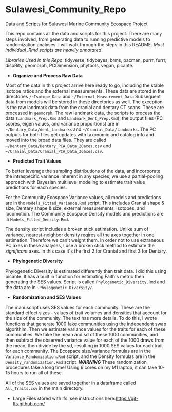 # Sulawesi_Community_Repo
Data and Scripts for Sulawesi Murine Community Ecospace Project

This repo contains all the data and scripts for this project. There are many steps involved, from generating data to running predictive models to randomization analyses. I will walk through the steps in this README. *Most individual .Rmd scripts are heavily annotated*.

*Libraries Used in this Repo*: tidyverse, tidybayes, brms, pacman, purrr, furrr, dispRity, geomorph, PCDimension, phytools, vegan, picante. 

 - **Organize and Process Raw Data**

Most of the data in this project arrive here ready to go, including the stable isotope ratios and the external measurements. These data are stored in the directories `/~Isotope_Data` and `~/External_Measurement_Data` Subsequent data from models will be stored in these directories as well. The exception is the raw landmark data from the cranial and dentary CT scans. These are processed in `geomorph`. The raw landmark data, the scripts to process the data (`Landmark_Prep.Rmd` and `Landmark_Dent_Prep.Rmd`), the output files (PC scores, eigen values, and variance proportions) are in `~/Dentary_Data/dent_landmarks` and `~/Cranial_Data/landmarks`. The PC outputs for both files get updates with taxonomic and catalog info and moved into the broad data files. They are called `~/Dentary_Data/Dentary_PCA_Data_20axes.csv` and `~/Cranial_Data/Cranial_PCA_Data_36axes.csv`.

 - **Predicted Trait Values**
 
 To better leverage the sampling distributions of the data, and incorporate the intraspecific variance inherent in any species, we use a partial-pooling approach with Bayesian multilevel modeling to estimate trait value predictions for each species. 
 
For the Community Ecospace Variance values, all models and predictions are in the `Models_Fitted_Variance.Rmd` script. This includes Cranial shape & size, Dentary shape & size, external measurements, isotopes, and locomotion. The Community Ecospace Density models and predictions are in `Models_Fitted_Density.Rmd`.

The density script includes a broken stick estimation. Unlike sum of variance, nearest-neighbor density reqires all the axes together in one estimation. Therefore we can't weight them. In order not to use extraneous PC axes in these analyses, I use a broken stick method to estimate the *significant* axes. In this case it's the first 2 for Cranial and first 3 for Dentary.


 - **Phylogenetic Diversity**
 
 Phylogenetic Diversity is estimated differently than trait data. I did this using picante. It has a built in function for estimating Faith's metric then generating the SES values. Script is called `Phylogenetic_Diversity.Rmd` and the data are in `~Phylogenetic_Diversity/`.


 - **Randomization and SES Values**
 
 The manuscript uses SES values for each community. These are the standard effect sizes - values of trait volumes and densities that account for the size of the community. The text has more details. To do this, I wrote functions that generate 1000 fake communities using the independent swap algorithim. Then we estimate variance values for the traits for each of these communities. We take the mean and sd of these 1000 communities, and then subtract the observed variance value for each of the 1000 draws from the mean, then divide by the sd, resulting in 1000 SES values for each trait for each community. The Ecospace size/variance formulas are in the `Variance_Randomization.Rmd` script, and the Density formulas are in the `Density_randomization.Rmd` script. ***WARNING*** These randomization procedures take a long time! Using 6 cores on my M1 laptop, it can take 10-15 hours to run all of these. 
 

All of the SES values are saved together in a dataframe called `All_Traits.csv` in the main directory. 


* Large Files stored with lfs. see instructions here:https://git-lfs.github.com/